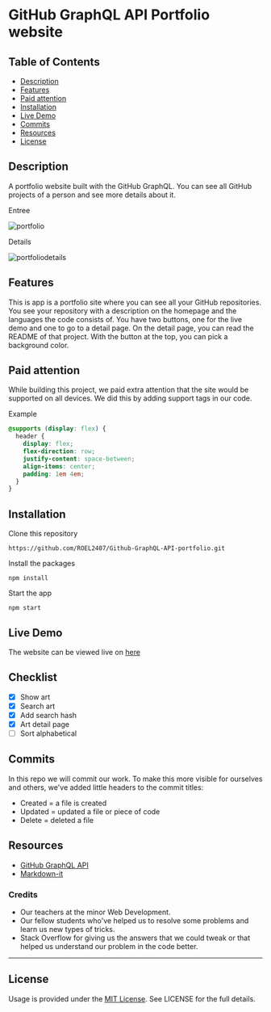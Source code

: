 # GitHub GraphQL API Portfolio website

## Table of Contents

- [Description](#description)
- [Features](#features)
- [Paid attention](#paid-attention)
- [Installation](#installation)
- [Live Demo](#live-demo)
- [Commits](#commits)
- [Resources](#resources)
- [License](#license)

## Description

A portfolio website built with the GitHub GraphQL. You can see all GitHub projects of a person and see more details about it.

Entree

![portfolio](https://user-images.githubusercontent.com/24413936/163160763-5486e7a6-471e-4d72-bb55-b5a521761966.png)

Details

![portfoliodetails](https://user-images.githubusercontent.com/24413936/163160790-4355db0f-072b-4c09-b010-0d3849248dbe.png)

## Features

This is app is a portfolio site where you can see all your GitHub repositories. You see your repository with a description on the homepage and the languages the code consists of. You have two buttons, one for the live demo and one to go to a detail page. On the detail page, you can read the README of that project. With the button at the top, you can pick a background color. 

## Paid attention

While building this project, we paid extra attention that the site would be supported on all devices. We did this by adding support tags in our code.

Example

```css
@supports (display: flex) {
  header {
    display: flex;
    flex-direction: row;
    justify-content: space-between;
    align-items: center;
    padding: 1em 4em;
  }
}
```

## Installation

Clone this repository

```
https://github.com/ROEL2407/Github-GraphQL-API-portfolio.git
```

Install the packages

```
npm install
```

Start the app

```
npm start
```

## Live Demo

The website can be viewed live on [here](https://portfolio-website-roel.herokuapp.com/)

## Checklist
- [x] Show art
- [x] Search art
- [x] Add search hash
- [x] Art detail page
- [ ] Sort alphabetical

## Commits

In this repo we will commit our work. To make this more visible for ourselves and others, we've added little headers to the commit titles:

- Created = a file is created
- Updated = updated a file or piece of code
- Delete = deleted a file

## Resources

- [GitHub GraphQL API](https://docs.github.com/en/enterprise-server@3.4/graphql)
- [Markdown-it](https://www.npmjs.com/package/markdown-it)

### Credits

- Our teachers at the minor Web Development.
- Our fellow students who've helped us to resolve some problems and learn us new types of tricks.
- Stack Overflow for giving us the answers that we could tweak or that helped us understand our problem in the code better.
<hr />

## License

Usage is provided under the [MIT License](https://github.com/ROEL2407/Github-GraphQL-API-portfolio/blob/main/LICENSE). See LICENSE for the full details.

<!-- Here are some hints for your project! -->

<!-- Start out with a title and a description -->

<!-- Add a nice image here at the end of the week, showing off your shiny frontend 📸 -->

<!-- Add a link to your live demo in Github Pages 🌐-->

<!-- replace the code in the /docs folder with your own, so you can showcase your work with GitHub Pages 🌍 -->

<!-- Maybe a table of contents here? 📚 -->

<!-- ☝️ replace this description with a description of your own work -->

<!-- How about a section that describes how to install this project? 🤓 -->

<!-- ...but how does one use this project? What are its features 🤔 -->

<!-- ...you should implement an explanation of client- server rendering choices 🍽 -->

<!-- ...and an activity diagram including the Service Worker 📈 -->

<!-- This would be a good place for a list of enhancements to optimize the critical render path implemented your app  -->

<!-- Maybe a checklist of done stuff and stuff still on your wishlist? ✅ -->

<!-- We all stand on the shoulders of giants, please link all the sources you used in to create this project. -->

<!-- How about a license here? When in doubt use GNU GPL v3. 📜  -->
